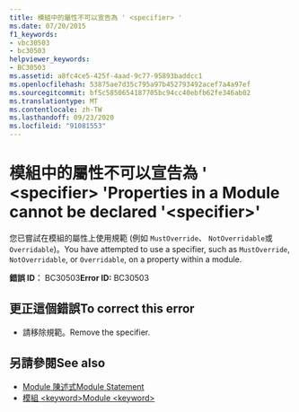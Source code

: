 ```yaml
---
title: 模組中的屬性不可以宣告為 ' <specifier> '
ms.date: 07/20/2015
f1_keywords:
- vbc30503
- bc30503
helpviewer_keywords:
- BC30503
ms.assetid: a8fc4ce5-425f-4aad-9c77-95893baddcc1
ms.openlocfilehash: 53875ae7d35c795a97b452793492acef7a4a97ef
ms.sourcegitcommit: bf5c5850654187705bc94cc40ebfb62fe346ab02
ms.translationtype: MT
ms.contentlocale: zh-TW
ms.lasthandoff: 09/23/2020
ms.locfileid: "91081553"
---
```

# <a name="properties-in-a-module-cannot-be-declared-specifier"></a><span data-ttu-id="b43c8-102">模組中的屬性不可以宣告為 ' \<specifier> '</span><span class="sxs-lookup"><span data-stu-id="b43c8-102">Properties in a Module cannot be declared '\<specifier>'</span></span>

<span data-ttu-id="b43c8-103">您已嘗試在模組的屬性上使用規範 (例如 `MustOverride`、 `NotOverridable`或 `Overridable`)。</span><span class="sxs-lookup"><span data-stu-id="b43c8-103">You have attempted to use a specifier, such as `MustOverride`, `NotOverridable`, or `Overridable`, on a property within a module.</span></span>  
  
 <span data-ttu-id="b43c8-104">**錯誤 ID︰** BC30503</span><span class="sxs-lookup"><span data-stu-id="b43c8-104">**Error ID:** BC30503</span></span>  
  
## <a name="to-correct-this-error"></a><span data-ttu-id="b43c8-105">更正這個錯誤</span><span class="sxs-lookup"><span data-stu-id="b43c8-105">To correct this error</span></span>  
  
- <span data-ttu-id="b43c8-106">請移除規範。</span><span class="sxs-lookup"><span data-stu-id="b43c8-106">Remove the specifier.</span></span>  
  
## <a name="see-also"></a><span data-ttu-id="b43c8-107">另請參閱</span><span class="sxs-lookup"><span data-stu-id="b43c8-107">See also</span></span>

- [<span data-ttu-id="b43c8-108">Module 陳述式</span><span class="sxs-lookup"><span data-stu-id="b43c8-108">Module Statement</span></span>](../language-reference/statements/module-statement.md)
- [<span data-ttu-id="b43c8-109">模組 \<keyword></span><span class="sxs-lookup"><span data-stu-id="b43c8-109">Module \<keyword></span></span>](../language-reference/modifiers/module-keyword.md)
